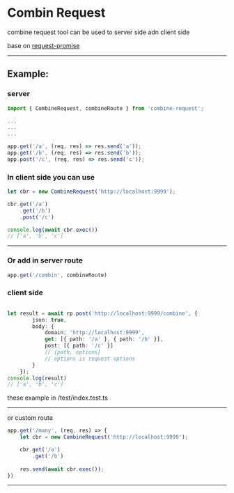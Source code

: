 # Combin Request

combine request tool can be used to server side adn client side

base on [request-promise](https://github.com/request/request-promise)

---

## Example:

### server

```ts
import { CombineRequest, combineRoute } from 'combine-request';

...
...
...

app.get('/a', (req, res) => res.send('a'));
app.get('/b', (req, res) => res.send('b'));
app.post('/c', (req, res) => res.send('c'));
```

### In client side you can use

```ts
let cbr = new CombineRequest('http://localhost:9999');

cbr.get('/a')
    .get('/b')
    .post('/c')

console.log(await cbr.exec()) 
// ['a', 'b', 'c']
```

---


### Or add in server route

```ts
app.get('/combin', combineRoute)
```

### client side

```ts

let result = await rp.post('http://localhost:9999/combine', {
        json: true,
        body: {
            domain: 'http://localhost:9999',
            get: [{ path: '/a' }, { path: '/b' }],
            post: [{ path: '/c' }]
            // {path, options}
            // options is request options
        }
    });
console.log(result)
// ['a', 'b', 'c']

```



these example in /test/index.test.ts


---

or custom route

```ts
app.get('/many', (req, res) => {
    let cbr = new CombineRequest('http://localhost:9999');

    cbr.get('/a')
        .get('/b')
    
    res.send(await cbr.exec());
})
```

---